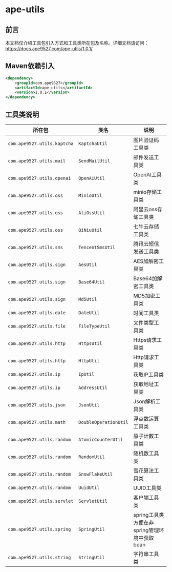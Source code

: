 # ape-utils

## 前言

本文档仅介绍工具包引入方式和工具类所在包及名称。详细文档请访问：https://docs.ape9527.com/ape-utils/1.0.1/

## Maven依赖引入

```xml
<dependency>
    <groupId>com.ape9527</groupId>
    <artifactId>ape-utils</artifactId>
    <version>1.0.1</version>
</dependency>
```

## 工具类说明

| 所在包                      | 类名                  | 说明                                          |
| --------------------------- | --------------------- | --------------------------------------------- |
| `com.ape9527.utils.kaptcha` | `KaptchaUtil`         | 图片验证码工具类                              |
| `com.ape9527.utils.mail`    | `SendMailUtil`        | 邮件发送工具类                                |
| `com.ape9527.utils.openai`  | `OpenAiUtil`          | OpenAI工具类                                  |
| `com.ape9527.utils.oss`     | `MinioUtil`           | minio存储工具类                               |
| `com.ape9527.utils.oss`     | `AliOssUtil`          | 阿里云oss存储工具类                           |
| `com.ape9527.utils.oss`     | `QiNiuUtil`           | 七牛云存储工具类                              |
| `com.ape9527.utils.sms`     | `TencentSmsUtil`      | 腾讯云短信发送工具类                          |
| `com.ape9527.utils.sign`    | `AesUtil`             | AES加解密工具类                               |
| `com.ape9527.utils.sign`    | `Base64Util`          | Base64加解密工具类                            |
| `com.ape9527.utils.sign`    | `Md5Util`             | MD5加密工具类                                 |
| `com.ape9527.utils.date`    | `DateUtil`            | 时间工具类                                    |
| `com.ape9527.utils.file`    | `FileTypeUtil`        | 文件类型工具类                                |
| `com.ape9527.utils.http`    | `HttpsUtil`           | Https请求工具类                               |
| `com.ape9527.utils.http`    | `HttpUtil`            | Http请求工具类                                |
| `com.ape9527.utils.ip`      | `IpUtil`              | 获取IP工具类                                  |
| `com.ape9527.utils.ip`      | `AddressUtil`         | 获取地址工具类                                |
| `com.ape9527.utils.json`    | `JsonUtil`            | Json解析工具类                                |
| `com.ape9527.utils.math`    | `DoubleOperationUtil` | 浮点数运算工具类                              |
| `com.ape9527.utils.random`  | `AtomicCounterUtil`   | 原子计数工具类                                |
| `com.ape9527.utils.random`  | `RandomUtil`          | 随机数工具类                                  |
| `com.ape9527.utils.random`  | `SnowFlakeUtil`       | 雪花算法工具类                                |
| `com.ape9527.utils.random`  | `UuidUtil`            | UUID工具类                                    |
| `com.ape9527.utils.servlet` | `ServletUtil`         | 客户端工具类                                  |
| `com.ape9527.utils.spring`  | `SpringUtil`          | spring工具类 方便在非spring管理环境中获取bean |
| `com.ape9527.utils.string`  | `StringUtil`          | 字符串工具类                                  |

